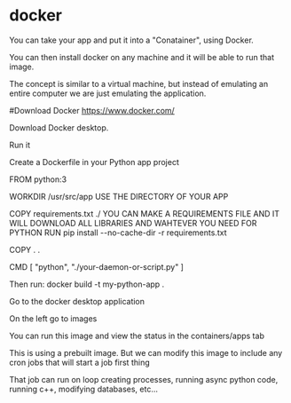 # docker

You can take your app and put it into a "Conatainer", using Docker. 

You can then install docker on any machine and it will be able to run that image.

The concept is similar to a virtual machine, but instead of emulating an entire computer we are just emulating the application.

#Download Docker
https://www.docker.com/

Download Docker desktop. 

Run it

Create a Dockerfile in your Python app project

FROM python:3

WORKDIR /usr/src/app USE THE DIRECTORY OF YOUR APP

COPY requirements.txt ./ YOU CAN MAKE A REQUIREMENTS FILE AND IT WILL DOWNLOAD ALL LIBRARIES AND WAHTEVER YOU NEED FOR PYTHON
RUN pip install --no-cache-dir -r requirements.txt

COPY . .

CMD [ "python", "./your-daemon-or-script.py" ]


Then run: docker build -t my-python-app .

Go to the docker desktop application 

On the left go to images

You can run this image and view the status in the containers/apps tab

This is using a prebuilt image. But we can modify this image to include any cron jobs that will start a job first thing

That job can run on loop creating processes, running async python code, running c++, modifying databases, etc...
